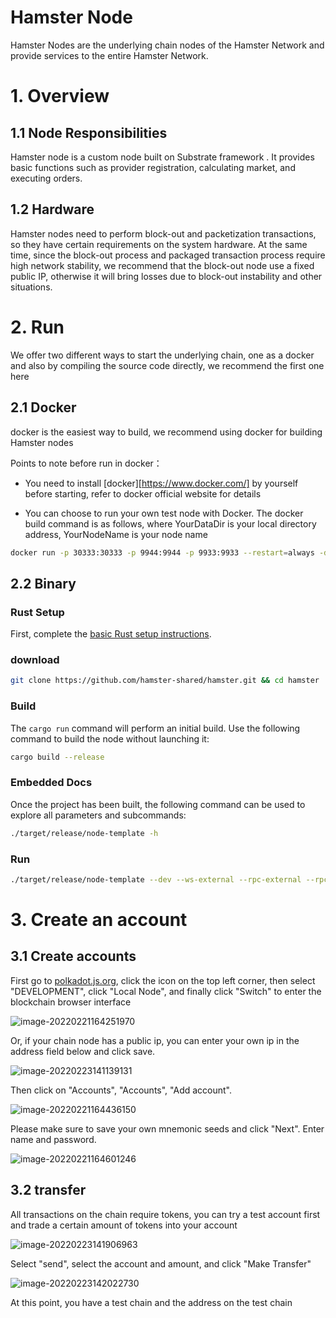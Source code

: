 # Hamster Node

Hamster Nodes are the underlying chain nodes of the Hamster Network and provide services to the entire Hamster Network.

# 1. Overview

## 1.1 Node Responsibilities

Hamster node is a custom node built on Substrate framework . It provides basic functions such as provider registration, calculating market, and executing orders.

## 1.2 Hardware

Hamster nodes need to perform block-out and packetization transactions, so they have certain requirements on the system hardware. At the same time, since the block-out process and packaged transaction process require high network stability, we recommend that the block-out node use a fixed public IP, otherwise it will bring losses due to block-out instability and other situations.

# 2. Run

We offer two different ways to start the underlying chain, one as a docker and also by compiling the source code directly, we recommend the first one here

## 2.1 Docker

docker is the easiest way to build, we recommend using docker for building Hamster nodes

Points to note before run in docker：

- You need to install [docker][https://www.docker.com/] by yourself before starting, refer to docker official website for details

* You can choose to run your own test node with Docker. The docker build command is as follows, where YourDataDir is your local directory address, YourNodeName is your node name 

```bash
docker run -p 30333:30333 -p 9944:9944 -p 9933:9933 --restart=always -d -v <YourDataDir>:/tmp/db --name=hamster hamstershare/hamster:v1.0.0 /opt/ttchain/node-template --dev --name <YourNodeName> --ws-external --rpc-external --rpc-cors all --unsafe-rpc-external --rpc-methods unsafe --unsafe-ws-external --no-mdns
```

## 2.2 Binary

### Rust Setup

First, complete the [basic Rust setup instructions](https://github.com/hamster-shared/hamster/blob/main/docs/rust-setup.md).

### download

```bash
git clone https://github.com/hamster-shared/hamster.git && cd hamster
```

### Build

The `cargo run` command will perform an initial build. Use the following command to build the node
without launching it:

```sh
cargo build --release
```

### Embedded Docs

Once the project has been built, the following command can be used to explore all parameters and subcommands:

```bash
./target/release/node-template -h
```

### Run

```bash
./target/release/node-template --dev --ws-external --rpc-external --rpc-cors all --unsafe-rpc-external --rpc-methods unsafe --unsafe-ws-external --no-mdns
```

# 3. Create an account

## 3.1 Create accounts

First go to [polkadot.js.org](https://polkadot.js.org/apps/), click the icon on the top left corner, then select "DEVELOPMENT", click "Local Node", and finally click "Switch" to enter the blockchain browser interface

![image-20220221164251970](https://gitee.com/lzw657434763/pictures/raw/master/Blog/20220221164252.png)

Or, if your chain node has a public ip, you can enter your own ip in the address field below and click save.

![image-20220223141139131](https://gitee.com/lzw657434763/pictures/raw/master/Blog/20220223141139.png)



Then click on "Accounts", "Accounts", "Add account".

![image-20220221164436150](https://gitee.com/lzw657434763/pictures/raw/master/Blog/20220221164436.png)

Please make sure to save your own mnemonic seeds and click "Next". Enter name and password.

![image-20220221164601246](https://gitee.com/lzw657434763/pictures/raw/master/Blog/20220221164601.png)

## 3.2 transfer

All transactions on the chain require tokens, you can try a test account first and trade a certain amount of tokens into your account

![image-20220223141906963](https://gitee.com/lzw657434763/pictures/raw/master/Blog/20220223141907.png)

Select "send", select the account and amount, and click "Make Transfer"

![image-20220223142022730](https://gitee.com/lzw657434763/pictures/raw/master/Blog/20220223142022.png)

At this point, you have a test chain and the address on the test chain

